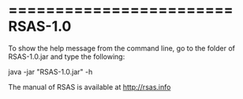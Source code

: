 ========================
RSAS-1.0
========================

To show the help message from the command line, go to the folder of RSAS-1.0.jar and
type the following:

java -jar "RSAS-1.0.jar" -h

The manual of RSAS is available at http://rsas.info

